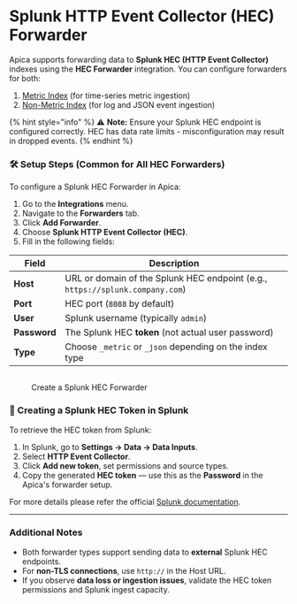 # Splunk HTTP Event Collector (HEC) Forwarder

Apica supports forwarding data to **Splunk HEC (HTTP Event Collector)** indexes using the **HEC Forwarder** integration. You can configure forwarders for both:

1. [Metric Index](metric-indexes.md) (for time-series metric ingestion)
2. [Non-Metric Index](non-metric-indexes.md) (for log and JSON event ingestion)

{% hint style="info" %}
⚠️ **Note:** Ensure your Splunk HEC endpoint is configured correctly. HEC has data rate limits - misconfiguration may result in dropped events.
{% endhint %}

### 🛠️ Setup Steps (Common for All HEC Forwarders)

To configure a Splunk HEC Forwarder in Apica:

1. Go to the **Integrations** menu.
2. Navigate to the **Forwarders** tab.
3. Click **Add Forwarder**.
4. Choose **Splunk HTTP Event Collector (HEC)**.
5. Fill in the following fields:

| Field        | Description                                                                   |
| ------------ | ----------------------------------------------------------------------------- |
| **Host**     | URL or domain of the Splunk HEC endpoint (e.g., `https://splunk.company.com`) |
| **Port**     | HEC port (`8088` by default)                                                  |
| **User**     | Splunk username (typically `admin`)                                           |
| **Password** | The Splunk HEC **token** (not actual user password)                           |
| **Type**     | Choose `_metric` or `_json` depending on the index type                       |



<figure><img src="../../../.gitbook/assets/Screenshot 2025-05-15 at 5.50.02 AM.png" alt=""><figcaption><p>Create a Splunk HEC Forwarder</p></figcaption></figure>

### 🔐 Creating a Splunk HEC Token in Splunk

To retrieve the HEC token from Splunk:

1. In Splunk, go to **Settings → Data → Data Inputs**.
2. Select **HTTP Event Collector**.
3. Click **Add new token**, set permissions and source types.
4. Copy the generated **HEC token** — use this as the **Password** in the Apica's forwarder setup.

For more details please refer the official [Splunk documentation](https://dev.splunk.com/enterprise/docs/devtools/httpeventcollector/).

***

### Additional Notes

* Both forwarder types support sending data to **external** Splunk HEC endpoints.
* For **non-TLS connections**, use `http://` in the Host URL.
* If you observe **data loss or ingestion issues**, validate the HEC token permissions and Splunk ingest capacity.

